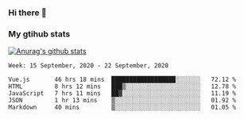 ### Hi there 👋

### My gtihub stats

[![Anurag's github stats](https://github-readme-stats.vercel.app/api?username=gaozhidong)](https://github.com/gaozhidong/github-readme-stats)

<!--START_SECTION:waka-->
```text
Week: 15 September, 2020 - 22 September, 2020

Vue.js       46 hrs 18 mins  ██████████████████░░░░░░░   72.12 % 
HTML         8 hrs 12 mins   ███▒░░░░░░░░░░░░░░░░░░░░░   12.78 % 
JavaScript   7 hrs 11 mins   ██▓░░░░░░░░░░░░░░░░░░░░░░   11.19 % 
JSON         1 hr 13 mins    ▒░░░░░░░░░░░░░░░░░░░░░░░░   01.92 % 
Markdown     40 mins         ▒░░░░░░░░░░░░░░░░░░░░░░░░   01.05 % 
```
<!--END_SECTION:waka-->